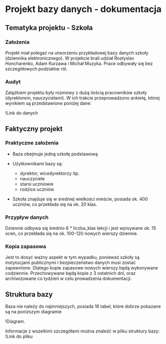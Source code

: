 # Projekt bazy danych - dokumentacja

## Tematyka projektu - Szkoła

### Założenia

Projekt miał polegać na utworzeniu przykładowej bazy danych szkoły (dziennika elektronicznego). W projekcie brali udział Rostyslav Honcharenko, Adam Kurzawa i Michał Muzyka. Prace odbywały się bez szczegółowych podziałów ról.

### Audyt

Zalążkiem projektu były rozmowy z dużą ilością pracowników szkoły (dyrektorem, nauczycielami). W ich trakcie przeprowadzono ankietę, której wynikiem są przedstawione poniżej dane:

!Link do danych

## Faktyczny projekt

### Praktyczne założenia

-   Baza obejmuje jedną szkołę podstawową

-   Użytkownikami bazy są:

    -   dyrektor, wicedyrektorzy itp.
    -   nauczyciele
    -   starsi uczniowie
    -   rodzice uczniów

-   Szkoła znajduje się w średniej wielkości mieście, posiada ok. 400 uczniów, co przekłada się na ok. 20 klas.

### Przypływ danych

Dziennie odbywa się średnio 6 \* liczba_klas lekcji i jest wpisywane ok. 15 ocen, co przekłada się na ok. 100-120 nowych wierszy dziennie.

### Kopia zapasowa

Jest to dosyć ważny aspekt w tym wypadku, ponieważ szkoły są instytucjami publicznymi i bezpieczeństwo danych musi zostać zapewnione. Dlatego kopie zapasowe nowych wierszy będą wykonywane codziennie. Przechowywane będą kopie z 3 ostatnich dni, oraz archiwizowane co tydzień w celu prowadzenia dokumentacji.

## Struktura bazy

Baza nie należy do najmniejszych, posiada 16 tabel, które dobrze pokazane są na poniższym diagramie

!Diagram.

Informacje z wszelkimi szczegółami można znaleźć w pliku struktury bazy: !Link do pliku
